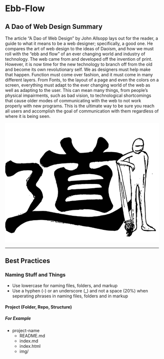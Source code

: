 # Ebb-Flow
## A Dao of Web Design Summary 
The article “A Dao of Web Design” by John Allsopp lays out for the reader, a guide to what it means to be a web designer; specifically, a good one. He compares the art of web design to the ideas of Daoism, and how we must roll with the “ebb and flow” of an ever changing world and industry of technology. The web came from and developed off the invention of print. However, it is now time for the new technology to branch off from the old and become its own revolutionary self. We as designers must help make that happen. Function must come over fashion, and it must come in many different layers. From Fonts, to the layout of a page and even the colors on a screen, everything must adapt to the ever changing world of the web as well as adapting to the user. This can mean many things, from people’s physical impairments, such as bad vision, to technological shortcomings that cause older modes of communicating with the web to not work properly with new programs. This is the ultimate way to be sure you reach all users and accomplish the goal of communication with them regardless of where it is being seen.


![Hero Image for Summary](img/drawing.jpg)

- - -

## Best Practices

### Naming Stuff and Things

- Use lowercase for naming files, folders, and markup
- Use a hyphen (-) or an underscore (_) and not a space (20%) when seperating phrases in naming files, folders and in markup
#### Project (Folder, Repo, Structure)
##### For Example
- project-name
  - README.md
  - index.md
  - index.html
  - img/
